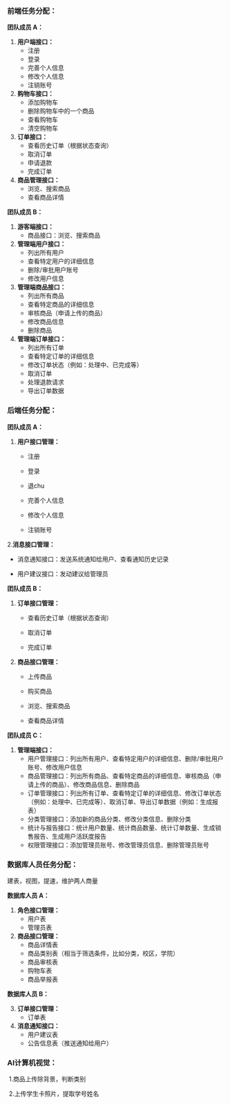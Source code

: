 ### **前端任务分配：**

**团队成员 A：**

1. **用户端接口：**
   - 注册
   - 登录
   - 完善个人信息
   - 修改个人信息
   - 注销账号
2. **购物车接口：**
   - 添加购物车
   - 删除购物车中的一个商品
   - 查看购物车
   - 清空购物车
3. **订单接口：**
   - 查看历史订单（根据状态查询）
   - 取消订单
   - 申请退款
   - 完成订单
4. **商品管理接口：**
   - 浏览、搜索商品
   - 查看商品详情

**团队成员 B：**

1. **游客端接口：**
   - 商品接口：浏览、搜索商品
2. **管理端用户接口：**
   - 列出所有用户
   - 查看特定用户的详细信息
   - 删除/审批用户账号
   - 修改用户信息
3. **管理端商品接口：**
   - 列出所有商品
   - 查看特定商品的详细信息
   - 审核商品（申请上传的商品）
   - 修改商品信息
   - 删除商品
4. **管理端订单接口：**
   - 列出所有订单
   - 查看特定订单的详细信息
   - 修改订单状态（例如：处理中、已完成等）
   - 取消订单
   - 处理退款请求
   - 导出订单数据



### **后端任务分配：**

**团队成员 A：**

1. **用户接口管理：**
   - 注册
     
   - 登录
     
   - 退chu
     
   - 完善个人信息
     
   - 修改个人信息
     
   - 注销账号
  
2.**消息接口管理：**
   - 消息通知接口：发送系统通知给用户、查看通知历史记录

   - 用户建议接口：发动建议给管理员

**团队成员 B：**

1. **订单接口管理：**

   - 查看历史订单（根据状态查询）

   - 取消订单

   - 完成订单

2. **商品接口管理：**
   - 上传商品
     
   - 购买商品
     
   - 浏览、搜索商品
     
   - 查看商品详情

**团队成员 C：**

1. **管理端接口：**
   - 用户管理接口：列出所有用户、查看特定用户的详细信息、删除/审批用户账号、修改用户信息
   - 商品管理接口：列出所有商品、查看特定商品的详细信息、审核商品（申请上传的商品）、修改商品信息、删除商品
   - 订单管理接口：列出所有订单、查看特定订单的详细信息、修改订单状态（例如：处理中、已完成等）、取消订单、导出订单数据（例如：生成报表）
   - 分类管理接口：添加新的商品分类、修改分类信息、删除分类
   - 统计与报告接口：统计用户数量、统计商品数量、统计订单数量、生成销售报告、生成用户活跃度报告
   - 权限管理接口：添加管理员账号、修改管理员信息、删除管理员账号




### 数据库人员任务分配：

建表，视图，提速，维护两人商量

**数据库人员 A：**

1. **角色接口管理：**
   - 用户表
   - 管理员表
2. **商品接口管理：**
   - 商品详情表
   - 商品类别表（相当于筛选条件，比如分类，校区，学院）
   - 商品审核表
   - 购物车表
   - 商品举报表
     
**数据库人员 B：**


3. **订单接口管理：**
   - 订单表 
4. **消息通知接口：**
   - 用户建议表
   - 公告信息表（推送通知给用户）



### AI计算机视觉：

​	1.商品上传除背景，判断类别

​	2.上传学生卡照片，提取学号姓名

